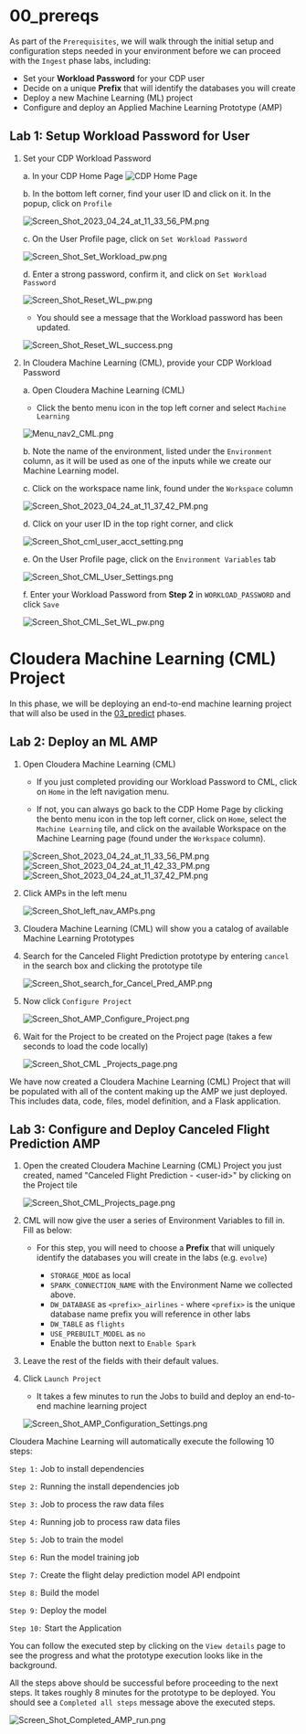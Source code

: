 # 00_prereqs

As part of the `Prerequisites`, we will walk through the initial setup and configuration steps needed in your environment before we can proceed with the `Ingest` phase labs, including:

- Set your **Workload Password** for your CDP user
- Decide on a unique **Prefix** that will identify the databases you will create
- Deploy a new Machine Learning (ML) project
- Configure and deploy an Applied Machine Learning Prototype (AMP)


## Lab 1: Setup Workload Password for User

1. Set your CDP Workload Password

    a. In your CDP Home Page
![CDP Home Page](images/CDP_Home.png)

    b. In the bottom left corner, find your user ID and click on it. In the popup, click on `Profile`

    ![Screen_Shot_2023_04_24_at_11_33_56_PM.png](images/Screen_Shot_User_Profile.png)

    c. On the User Profile page, click on `Set Workload Password`

    ![Screen_Shot_Set_Workload_pw.png](images/Screen_Shot_Set_Workload_pw.png)

    d. Enter a strong password, confirm it, and click on `Set Workload Password`

    ![Screen_Shot_Reset_WL_pw.png](images/Screen_Shot_Reset_WL_pw.png)

    - You should see a message that the Workload password has been updated.

    ![Screen_Shot_Reset_WL_success.png](images/Screen_Shot_Reset_WL_success.png)

2. In Cloudera Machine Learning (CML), provide your CDP Workload Password

    a. Open Cloudera Machine Learning (CML)

    - Click the bento menu icon in the top left corner and select `Machine Learning`

    ![Menu_nav2_CML.png](images/Menu_nav2_CML.png)

    b. Note the name of the environment, listed under the `Environment` column, as it will be used as one of the inputs while we create our Machine Learning model.

    c. Click on the workspace name link, found under the `Workspace` column

    ![Screen_Shot_2023_04_24_at_11_37_42_PM.png](images/Screen_Shot_2023_04_24_at_11_37_42_PM.png)

    d. Click on your user ID in the top right corner, and click

    ![Screen_Shot_cml_user_acct_setting.png](images/Screen_Shot_cml_user_acct_setting.png)

    e. On the User Profile page, click on the `Environment Variables` tab

    ![Screen_Shot_CML_User_Settings.png](images/CML_User_Settings.png)

    f. Enter your Workload Password from **Step 2** in `WORKLOAD_PASSWORD` and click `Save`

    ![Screen_Shot_CML_Set_WL_pw.png](images/Screen_Shot_CML_Set_WL_pw.png)

# Cloudera Machine Learning (CML) Project

In this phase, we will be deploying an end\-to\-end machine learning project that will also be used in the [03_predict](03_predict.md) phases.

## Lab 2: Deploy an ML AMP

1. Open Cloudera Machine Learning (CML)

    - If you just completed providing our Workload Password to CML, click on `Home` in the left navigation menu.

    - If not, you can always go back to the CDP Home Page by clicking the bento menu icon in the top left corner, click on `Home`, select the `Machine Learning` tile, and click on the available Workspace on the Machine Learning page (found under the `Workspace` column).

    ![Screen_Shot_2023_04_24_at_11_33_56_PM.png](images/Screen_Shot_2023_04_24_at_11_33_56_PM.png)
    ![Screen_Shot_2023_04_24_at_11_42_33_PM.png](images/Screen_Shot_2023_04_24_at_11_42_33_PM.png)
    ![Screen_Shot_2023_04_24_at_11_37_42_PM.png](images/Screen_Shot_2023_04_24_at_11_37_42_PM.png)

2. Click AMPs in the left menu

    ![Screen_Shot_left_nav_AMPs.png](images/Screen_Shot_left_nav_AMPs.png)

3. Cloudera Machine Learning (CML) will show you a catalog of available Machine Learning Prototypes

4. Search for the Canceled Flight Prediction prototype by entering `cancel` in the search box and clicking the prototype tile

    ![Screen_Shot_search_for_Cancel_Pred_AMP.png](images/Screen_Shot_search_for_Cancel_Pred_AMP.png)

5. Now click `Configure Project`

    ![Screen_Shot_AMP_Configure_Project.png](images/Screen_Shot_AMP_Configure_Project.png)

6. Wait for the Project to be created on the Project page \(takes a few seconds to load the code locally\)

    ![Screen_Shot_CML _Projects_page.png](images/Screen_Shot_CML_Projects_page.png)

We have now created a Cloudera Machine Learning (CML) Project that will be populated with all of the content making up the AMP we just deployed. This includes data, code, files, model definition, and a Flask application.

## Lab 3: Configure and Deploy Canceled Flight Prediction AMP

1. Open the created Cloudera Machine Learning (CML) Project you just created, named "Canceled Flight Prediction - &lt;user-id>" by clicking on the Project tile

    ![Screen_Shot_CML_Projects_page.png](images/Screen_Shot_CML_Projects_page.png)

2. CML will now give the user a series of Environment Variables to fill in. Fill as below:

    - For this step, you will need to choose a **Prefix** that will uniquely identify the databases you will create in the labs (e.g. `evolve`)

        - `STORAGE_MODE` as local
        - `SPARK_CONNECTION_NAME` with the Environment Name we collected above.
        - `DW_DATABASE` as `<prefix>_airlines` - where `<prefix>` is the unique database name prefix you will reference in other labs
        - `DW_TABLE` as `flights`
        - `USE_PREBUILT_MODEL` as `no`
        - Enable the button next to `Enable Spark`

3. Leave the rest of the fields with their default values.

4. Click `Launch Project`

    - It takes a few minutes to run the Jobs to build and deploy an end\-to\-end machine learning project

    ![Screen_Shot_AMP_Configuration_Settings.png](images/Screen_Shot_AMP_Configuration_Settings.png)

Cloudera Machine Learning will automatically execute the following 10 steps:

`Step 1:` Job to install dependencies

`Step 2:` Running the install dependencies job

`Step 3:` Job to process the raw data files

`Step 4:` Running job to process raw data files

`Step 5:` Job to train the model

`Step 6:` Run the model training job

`Step 7:` Create the flight delay prediction model API endpoint

`Step 8:` Build the model

`Step 9:` Deploy the model

`Step 10:` Start the Application

You can follow the executed step by clicking on the `View details` page to see the progress and what the prototype execution looks like in the background.

All the steps above should be successful before proceeding to the next steps. It takes roughly 8 minutes for the prototype to be deployed. You should see a `Completed all steps` message above the executed steps.

![Screen_Shot_Completed_AMP_run.png](images/Screen_Shot_Completed_AMP_run.png)
